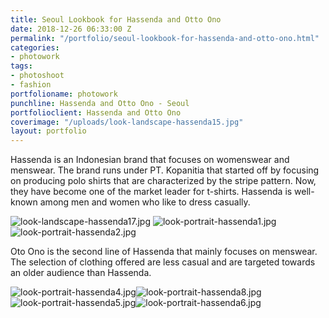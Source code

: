 ```yaml
---
title: Seoul Lookbook for Hassenda and Otto Ono
date: 2018-12-26 06:33:00 Z
permalink: "/portfolio/seoul-lookbook-for-hassenda-and-otto-ono.html"
categories:
- photowork
tags:
- photoshoot
- fashion
portfolioname: photowork
punchline: Hassenda and Otto Ono - Seoul
portfolioclient: Hassenda and Otto Ono
coverimage: "/uploads/look-landscape-hassenda15.jpg"
layout: portfolio
---
```


Hassenda is an Indonesian brand that focuses on womenswear and menswear. The brand runs under PT. Kopanitia that started off by focusing on producing polo shirts that are characterized by the stripe pattern. Now, they have become one of the market leader for t-shirts. Hassenda is well-known among men and women who like to dress casually.

![look-landscape-hassenda17.jpg](/uploads/look-landscape-hassenda17.jpg)
![look-portrait-hassenda1.jpg](/uploads/look-portrait-hassenda1.jpg)![look-portrait-hassenda2.jpg](/uploads/look-portrait-hassenda2.jpg)

Oto Ono is the second line of Hassenda that mainly focuses on menswear. The selection of clothing offered are less casual and are targeted towards an older audience than Hassenda. 

![look-portrait-hassenda4.jpg](/uploads/look-portrait-hassenda4.jpg)![look-portrait-hassenda8.jpg](/uploads/look-portrait-hassenda8.jpg)
![look-portrait-hassenda5.jpg](/uploads/look-portrait-hassenda5.jpg)![look-portrait-hassenda6.jpg](/uploads/look-portrait-hassenda6.jpg)
